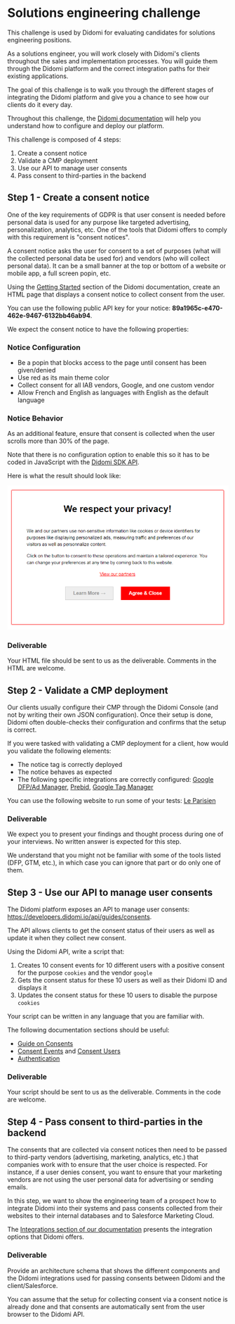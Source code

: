 # Solutions engineering challenge

This challenge is used by Didomi for evaluating candidates for solutions engineering positions.

As a solutions engineer, you will work closely with Didomi's clients throughout the sales and implementation processes. You will guide them through the Didomi platform and the correct integration paths for their existing applications.

The goal of this challenge is to walk you through the different stages of integrating the Didomi platform and give you a chance to see how our clients do it every day.

Throughout this challenge, the [Didomi documentation](https://developers.didomi.io) will help you understand how to configure and deploy our platform.

This challenge is composed of 4 steps:

1. Create a consent notice
2. Validate a CMP deployment
3. Use our API to manage user consents
4. Pass consent to third-parties in the backend

## Step 1 - Create a consent notice

One of the key requirements of GDPR is that user consent is needed before personal data is used for any purpose like targeted advertising, personalization, analytics, etc. One of the tools that Didomi offers to comply with this requirement is "consent notices".

A consent notice asks the user for consent to a set of purposes (what will the collected personal data be used for) and vendors (who will collect personal data). It can be a small banner at the top or bottom of a website or mobile app, a full screen popin, etc.

Using the [Getting Started](https://developers.didomi.io/cmp/web-sdk/getting-started) section of the Didomi documentation, create an HTML page that displays a consent notice to collect consent from the user.

You can use the following public API key for your notice: **89a1965c-e470-462e-9467-6132bb46ab94**.

We expect the consent notice to have the following properties:

### Notice Configuration

- Be a popin that blocks access to the page until consent has been given/denied
- Use red as its main theme color
- Collect consent for all IAB vendors, Google, and one custom vendor
- Allow French and English as languages with English as the default language

### Notice Behavior

As an additional feature, ensure that consent is collected when the user scrolls more than 30% of the page.

Note that there is no configuration option to enable this so it has to be coded in JavaScript with the [Didomi SDK API](https://developers.didomi.io/cmp/web-sdk/reference/api).

Here is what the result should look like:

![Notice](./notice-popin.png)

### Deliverable

Your HTML file should be sent to us as the deliverable. Comments in the HTML are welcome.

## Step 2 - Validate a CMP deployment

Our clients usually configure their CMP through the Didomi Console (and not by writing their own JSON configuration). Once their setup is done, Didomi often double-checks their configuration and confirms that the setup is correct.

If you were tasked with validating a CMP deployment for a client, how would you validate the following elements:

- The notice tag is correctly deployed
- The notice behaves as expected
- The following specific integrations are correctly configured: [Google DFP/Ad Manager](https://developers.didomi.io/cmp/web-sdk/consent-notice/vendors-and-purposes/google-dfp-adsense-adx), [Prebid](https://developers.didomi.io/cmp/web-sdk/consent-notice/vendors-and-purposes/prebid), [Google Tag Manager](https://developers.didomi.io/cmp/web-sdk/tags-management/google-tag-manager)

You can use the following website to run some of your tests: [Le Parisien](http://www.leparisien.fr)

### Deliverable

We expect you to present your findings and thought process during one of your interviews. No written answer is expected for this step.

We understand that you might not be familiar with some of the tools listed (DFP, GTM, etc.), in which case you can ignore that part or do only one of them.

## Step 3 - Use our API to manage user consents

The Didomi platform exposes an API to manage user consents: <https://developers.didomi.io/api/guides/consents>.

The API allows clients to get the consent status of their users as well as update it when they collect new consent.

Using the Didomi API, write a script that:

1. Creates 10 consent events for 10 different users with a positive consent for the purpose `cookies` and the vendor `google`
2. Gets the consent status for these 10 users as well as their Didomi ID and displays it
3. Updates the consent status for these 10 users to disable the purpose `cookies`

Your script can be written in any language that you are familiar with.

The following documentation sections should be useful:

- [Guide on Consents](https://developers.didomi.io/api/guides/consents)
- [Consent Events](https://developers.didomi.io/api/resources/consents/events) and [Consent Users](https://developers.didomi.io/api/resources/consents/users)
- [Authentication](https://developers.didomi.io/api/introduction/authentication)

### Deliverable

Your script should be sent to us as the deliverable. Comments in the code are welcome.

## Step 4 - Pass consent to third-parties in the backend

The consents that are collected via consent notices then need to be passed to third-party vendors (advertising, marketing, analytics, etc.) that companies work with to ensure that the user choice is respected. For instance, if a user denies consent, you want to ensure that your marketing vendors are not using the user personal data for advertising or sending emails.

In this step, we want to show the engineering team of a prospect how to integrate Didomi into their systems and pass consents collected from their websites to their internal databases and to Salesforce Marketing Cloud.

The [Integrations section of our documentation](https://developers.didomi.io/integrations/introduction) presents the integration options that Didomi offers.

### Deliverable

Provide an architecture schema that shows the different components and the Didomi integrations used for passing consents between Didomi and the client/Salesforce.

You can assume that the setup for collecting consent via a consent notice is already done and that consents are automatically sent from the user browser to the Didomi API.
